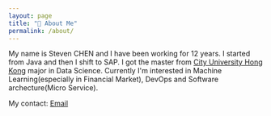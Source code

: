 ```yaml
---
layout: page
title: "👤️ About Me"
permalink: /about/
---
```


My name is Steven CHEN and I have been working for 12 years. I started from Java and then I shift to SAP. I got the master from [City University Hong Kong](https://www.cityu.edu.hk) major in Data Science. Currently I'm interested in Machine Learning(especially in Financial Market), DevOps and Software archecture(Micro Service).

My contact: <a href="stevenchen521@gmail.com">Email</a>
